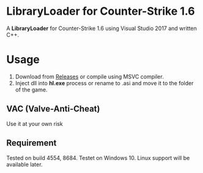 # LibraryLoader for Counter-Strike 1.6
A **LibraryLoader** for Counter-Strike 1.6 using Visual Studio 2017 and written C++.
# Usage
1. Download from [Releases](https://github.com/Dae-Moon/LibraryLoader/releases) or compile using MSVC compiler.
3. Inject dll into **hl.exe** process or rename to .asi and move it to the folder of the game.

## VAC (Valve-Anti-Cheat)
Use it at your own risk

## Requirement
Tested on build 4554, 8684.
Testet on Windows 10.
Linux support will be available later.
